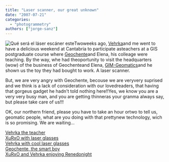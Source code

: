 ```yaml
---
title: "Laser scanner, our great unknown"
date: "2007-07-21"
categories: 
  - "photogrammetry"
authors: ["jorge-sanz"]
---
```


![Qué será el láser escáner este](images/vehrkapregunta.jpg)Twoweeks ago, [Vehrka](http://www.geomaticblog.net/gb2/user/vehrka)and me went to have a delicious weekend at Cantabria to participate asteachers at a GIS postgraduate course where [Geochente](http://www.geomaticblog.net/gb2/user/geochente)and Elena, his colleage were teaching. By the way, whe had theoportunity to visit the headquarters (wow) of the business of Geochenteand Elena, [GIM-Geomatics](http://www.gim-geomatics.com/)and he shown us the toy they had bought to work. A laser scanner.

But, we are very angry with Geochente, becouse we are veryvery suprised and we think is a lack of consideration with our lovedreaders, that having that gorgeus gadget he hadn't told nothing here!!Yes, we know you are a very very busy man, and you are getting thinneras your granma always say, but please take care of us!!!

OK, our northern friend, please you have to take an hour ortwo to tell us, geomatic people, what are you doing with that prettynew technology, wich is so promising. We are waiting...

[Vehrka the teacher](/gb2/files/images/posts/santander07/vehrkaprofe.jpg)  
[XuRxO with laser glasses](/gb2/files/images/posts/santander07/xurxogafas.jpg)  
[Vehrka with cool laser glasses](/gb2/files/images/posts/santander07/vehrkagafas.jpg)  
[Geochente, the smart boy](/gb2/files/images/posts/santander07/smartboy.jpg)  
[XuRxO and Vehrka enjoying Renedonight](/gb2/files/images/posts/santander07/xurxoyvehrka.jpg)
